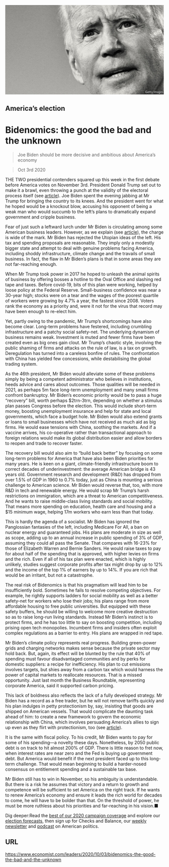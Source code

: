 ![](./images/20201003_LDD001_0.jpg)

## America’s election

# Bidenomics: the good the bad and the unknown

> Joe Biden should be more decisive and ambitious about America’s economy

> Oct 3rd 2020

THE TWO presidential contenders squared up this week in the first debate before America votes on November 3rd. President Donald Trump set out to make it a brawl, even throwing a punch at the validity of the electoral process itself (see [article](https://www.economist.com//united-states/2020/10/03/would-the-supreme-court-hand-donald-trump-a-second-term)). Joe Biden spent the evening jabbing at Mr Trump for bringing the country to its knees. And the president went for what he hoped would be a knockout blow, accusing his opponent of being a weak man who would succumb to the left’s plans to dramatically expand government and cripple business.

Fear of just such a leftward lurch under Mr Biden is circulating among some American business leaders. However, as we explain (see [article](https://www.economist.com//briefing/2020/10/03/joe-biden-would-not-remake-americas-economy)), the charge is wide of the mark. Mr Biden has rejected the Utopian ideas of the left. His tax and spending proposals are reasonable. They imply only a modestly bigger state and attempt to deal with genuine problems facing America, including shoddy infrastructure, climate change and the travails of small business. In fact, the flaw in Mr Biden’s plans is that in some areas they are not far-reaching enough.

When Mr Trump took power in 2017 he hoped to unleash the animal spirits of business by offering bosses a hotline to the Oval Office and slashing red tape and taxes. Before covid-19, bits of this plan were working, helped by loose policy at the Federal Reserve. Small-business confidence was near a 30-year high; stocks were on a tear and the wages of the poorest quartile of workers were growing by 4.7% a year, the fastest since 2008. Voters rank the economy as a priority and, were it not for the virus that record may have been enough to re-elect him.

Yet, partly owing to the pandemic, Mr Trump’s shortcomings have also become clear. Long-term problems have festered, including crumbling infrastructure and a patchy social safety-net. The underlying dynamism of business remains weak. Investment is muted and fewer firms have been created even as big ones gain clout. Mr Trump’s chaotic style, involving the public shaming of firms and attacks on the rule of law, is a tax on growth. Deregulation has turned into a careless bonfire of rules. The confrontation with China has yielded few concessions, while destabilising the global trading system.

As the 46th president, Mr Biden would alleviate some of these problems simply by being a competent administrator who believes in institutions, heeds advice and cares about outcomes. Those qualities will be needed in 2021, as perhaps 5m face long-term unemployment and many small firms confront bankruptcy. Mr Biden’s economic priority would be to pass a huge “recovery” bill, worth perhaps $2trn-3trn, depending on whether a stimulus plan passes Congress before the election. This would include short-term money, boosting unemployment insurance and help for state and local governments, which face a budget hole. Mr Biden would also extend grants or loans to small businesses which have not received as much aid as big firms. He would ease tensions with China, soothing the markets. And if a vaccine arrives, his co-operative rather than transactional approach to foreign relations would make its global distribution easier and allow borders to reopen and trade to recover faster.

The recovery bill would also aim to “build back better” by focusing on some long-term problems for America that have also been Biden priorities for many years. He is keen on a giant, climate-friendly infrastructure boom to correct decades of underinvestment: the average American bridge is 43 years old. Government research and development (R&D) has dropped from over 1.5% of GDP in 1960 to 0.7% today, just as China is mounting a serious challenge to American science. Mr Biden would reverse that, too, with more R&D in tech and renewable energy. He would scrap Mr Trump’s harsh restrictions on immigration, which are a threat to American competitiveness. And he wants to raise middle-class living standards and social mobility. That means more spending on education, health care and housing and a $15 minimum wage, helping 17m workers who earn less than that today.

This is hardly the agenda of a socialist. Mr Biden has ignored the Panglossian fantasies of the left, including Medicare For All, a ban on nuclear energy and guaranteed jobs. His plans are moderate in size as well as scope, adding up to an annual increase in public spending of 3% of GDP, assuming they could all pass the Senate. That compares with 16-23% for those of Elizabeth Warren and Bernie Sanders. He would raise taxes to pay for about half of the spending that is approved, with higher levies on firms and the rich. Even if all of his tax plan were enacted, which is highly unlikely, studies suggest corporate profits after tax might drop by up to 12% and the income of the top 1% of earners by up to 14%. If you are rich that would be an irritant, but not a catastrophe.

The real risk of Bidenomics is that his pragmatism will lead him to be insufficiently bold. Sometimes he fails to resolve competing objectives. For example, he rightly supports ladders for social mobility as well as a better safety-net for workers who lose their jobs; his plans range from more affordable housing to free public universities. But equipped with these safety buffers, he should be willing to welcome more creative destruction so as to raise long-run living standards. Instead Mr Biden’s instinct is to protect firms, and he has too little to say on boosting competition, including prising open tech monopolies. Incumbent firms and insiders often exploit complex regulations as a barrier to entry. His plans are wrapped in red tape.

Mr Biden’s climate policy represents real progress. Building green-power grids and charging networks makes sense because the private sector may hold back. But, again, its effect will be blunted by the rule that 40% of spending must favour disadvantaged communities and by perks for domestic suppliers: a recipe for inefficiency. His plan to cut emissions involves targets, but shies away from a carbon tax which would harness the power of capital markets to reallocate resources. That is a missed opportunity. Just last month the Business Roundtable, representing corporate America, said it supported carbon pricing.

This lack of boldness also reflects the lack of a fully developed strategy. Mr Biden has a record as a free trader, but he will not remove tariffs quickly and his plan indulges in petty protectionism by, say, insisting that goods are shipped on American vessels. That would complicate the daunting task ahead of him: to create a new framework to govern the economic relationship with China, which involves persuading America’s allies to sign up even as they flirt with protectionism, too (see [article](https://www.economist.com//europe/2020/10/03/the-revenge-of-strategic-yogurt)).

It is the same with fiscal policy. To his credit, Mr Biden wants to pay for some of his spending—a novelty these days. Nonetheless, by 2050 public debt is on track to hit almost 200% of GDP. There is little reason to fret now, when interest rates are near zero and the Fed is buying up government debt. But America would benefit if the next president faced up to this long-term challenge. That would mean beginning to build a harder-nosed consensus on entitlement spending and a sustainable tax base.

Mr Biden still has to win in November, so his ambiguity is understandable. But there is a risk he assumes that victory and a return to growth and competence will be sufficient to set America on the right track. If he wants to renew America’s economy and ensure it leads the rich world for decades to come, he will have to be bolder than that. On the threshold of power, he must be more ruthless about his priorities and far-reaching in his vision.■

Dig deeper:Read the [best of our 2020 campaign coverage](https://www.economist.com//us-election-2020) and explore our [election forecasts](https://www.economist.com/https://projects.economist.com/us-2020-forecast/president), then sign up for Checks and Balance, our [weekly newsletter](https://www.economist.com//checksandbalance/) and [podcast](https://www.economist.com/https://play.acast.com/podcasts/2020/01/24/checks-and-balance-our-new-weekly-podcast-on-american-politics) on American politics.

## URL

https://www.economist.com/leaders/2020/10/03/bidenomics-the-good-the-bad-and-the-unknown
